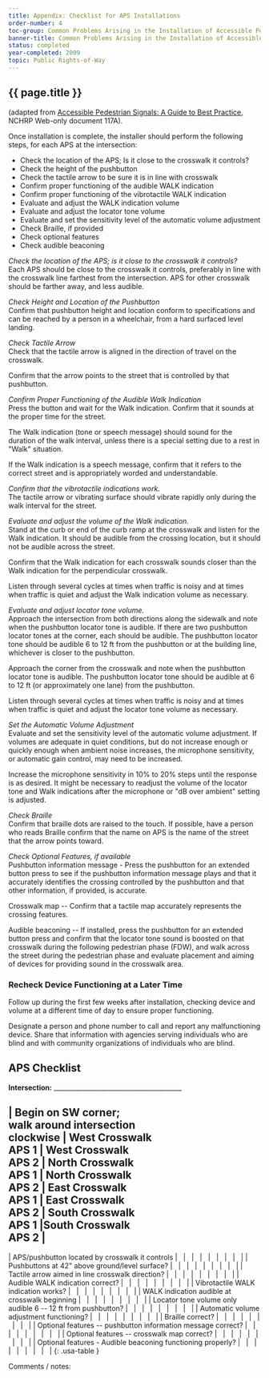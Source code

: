 ```yaml
---
title: Appendix: Checklist for APS Installations
order-number: 4
toc-group: Common Problems Arising in the Installation of Accessible Pedestrian Signals
banner-title: Common Problems Arising in the Installation of Accessible Pedestrian Signals
status: completed
year-completed: 2009
topic: Public Rights-of-Way
---
```

## {{ page.title }}

(adapted from [Accessible Pedestrian Signals: A Guide to Best Practice](http://www.trb.org/news/blurb_detail.asp?id=9102), NCHRP Web-only document 117A).

Once installation is complete, the installer should perform the following steps, for each APS at the intersection:

-   Check the location of the APS; Is it close to the crosswalk it controls?
-   Check the height of the pushbutton
-   Check the tactile arrow to be sure it is in line with crosswalk
-   Confirm proper functioning of the audible WALK indication
-   Confirm proper functioning of the vibrotactile WALK indication
-   Evaluate and adjust the WALK indication volume
-   Evaluate and adjust the locator tone volume
-   Evaluate and set the sensitivity level of the automatic volume adjustment
-   Check Braille, if provided
-   Check optional features
-   Check audible beaconing

*Check the location of the APS; is it close to the crosswalk it controls?*\
Each APS should be close to the crosswalk it controls, preferably in line with the crosswalk line farthest from the intersection. APS for other crosswalk should be farther away, and less audible.

*Check Height and Location of the Pushbutton*\
Confirm that pushbutton height and location conform to specifications and can be reached by a person in a wheelchair, from a hard surfaced level landing.

*Check Tactile Arrow*\
Check that the tactile arrow is aligned in the direction of travel on the crosswalk.

Confirm that the arrow points to the street that is controlled by that pushbutton.

*Confirm Proper Functioning of the Audible Walk Indication*\
Press the button and wait for the Walk indication. Confirm that it sounds at the proper time for the street.

The Walk indication (tone or speech message) should sound for the duration of the walk interval, unless there is a special setting due to a rest in "Walk" situation.

If the Walk indication is a speech message, confirm that it refers to the correct street and is appropriately worded and understandable.

*Confirm that the vibrotactile indications work.*\
The tactile arrow or vibrating surface should vibrate rapidly only during the walk interval for the street.

*Evaluate and adjust the volume of the Walk indication.*\
Stand at the curb or end of the curb ramp at the crosswalk and listen for the Walk indication. It should be audible from the crossing location, but it should not be audible across the street.

Confirm that the Walk indication for each crosswalk sounds closer than the Walk indication for the perpendicular crosswalk.

Listen through several cycles at times when traffic is noisy and at times when traffic is quiet and adjust the Walk indication volume as necessary.

*Evaluate and adjust locator tone volume.*\
Approach the intersection from both directions along the sidewalk and note when the pushbutton locator tone is audible. If there are two pushbutton locator tones at the corner, each should be audible. The pushbutton locator tone should be audible 6 to 12 ft from the pushbutton or at the building line, whichever is closer to the pushbutton.

Approach the corner from the crosswalk and note when the pushbutton locator tone is audible. The pushbutton locator tone should be audible at 6 to 12 ft (or approximately one lane) from the pushbutton.

Listen through several cycles at times when traffic is noisy and at times when traffic is quiet and adjust the locator tone volume as necessary.

*Set the Automatic Volume Adjustment*\
Evaluate and set the sensitivity level of the automatic volume adjustment. If volumes are adequate in quiet conditions, but do not increase enough or quickly enough when ambient noise increases, the microphone sensitivity, or automatic gain control, may need to be increased. 

Increase the microphone sensitivity in 10% to 20% steps until the response is as desired. It might be necessary to readjust the volume of the locator tone and Walk indications after the microphone or "dB over ambient" setting is adjusted.

*Check Braille*\
Confirm that braille dots are raised to the touch. If possible, have a person who reads Braille confirm that the name on APS is the name of the street that the arrow points toward.

*Check Optional Features, if available*\
Pushbutton information message - Press the pushbutton for an extended button press to see if the pushbutton information message plays and that it accurately identifies the crossing controlled by the pushbutton and that other information, if provided, is accurate.

Crosswalk map -- Confirm that a tactile map accurately represents the crossing features.

Audible beaconing -- If installed, press the pushbutton for an extended button press and confirm that the locator tone sound is boosted on that crosswalk during the following pedestrian phase (FDW), and walk across the street during the pedestrian phase and evaluate placement and aiming of devices for providing sound in the crosswalk area.

### Recheck Device Functioning at a Later Time

Follow up during the first few weeks after installation, checking device and volume at a different time of day to ensure proper functioning. 

Designate a person and phone number to call and report any malfunctioning device. Share that information with agencies serving individuals who are blind and with community organizations of individuals who are blind.

## APS Checklist

**Intersection:** ________________________________________

| Begin on SW corner;</br> walk around intersection</br> clockwise | West Crosswalk<br> APS 1 | West Crosswalk<br> APS 2 | North Crosswalk<br> APS 1 | North Crosswalk<br> APS 2 | East Crosswalk<br> APS 1 | East Crosswalk<br> APS 2 | South Crosswalk<br> APS 1 |South Crosswalk<br> APS 2 |
--- 
| APS/pushbutton located by crosswalk it controls | &nbsp; | &nbsp; | &nbsp; | &nbsp; | &nbsp; | &nbsp; | &nbsp; | &nbsp; |
| Pushbuttons at 42" above ground/level surface? | &nbsp; | &nbsp; | &nbsp; | &nbsp; | &nbsp; | &nbsp; | &nbsp; | &nbsp; |
| Tactile arrow aimed in line crosswalk direction? | &nbsp; | &nbsp; | &nbsp; | &nbsp; | &nbsp; | &nbsp; | &nbsp; | &nbsp; |
| Audible WALK indication correct? | &nbsp; | &nbsp; | &nbsp; | &nbsp; | &nbsp; | &nbsp; | &nbsp; | &nbsp; |
| Vibrotactile WALK indication works? | &nbsp; | &nbsp; | &nbsp; | &nbsp; | &nbsp; | &nbsp; | &nbsp; | &nbsp; |
| WALK indication audible at crosswalk beginning | &nbsp; | &nbsp; | &nbsp; | &nbsp; | &nbsp; | &nbsp; | &nbsp; | &nbsp; |
| Locator tone volume only audible 6 -- 12 ft from pushbutton? | &nbsp; | &nbsp; | &nbsp; | &nbsp; | &nbsp; | &nbsp; | &nbsp; | &nbsp; |
| Automatic volume adjustment functioning? | &nbsp; | &nbsp; | &nbsp; | &nbsp; | &nbsp; | &nbsp; | &nbsp; | &nbsp; |
| Braille correct? | &nbsp; | &nbsp; | &nbsp; | &nbsp; | &nbsp; | &nbsp; | &nbsp; | &nbsp; |
| Optional features -- pushbutton information message correct? | &nbsp; | &nbsp; | &nbsp; | &nbsp; | &nbsp; | &nbsp; | &nbsp; | &nbsp; |
| Optional features -- crosswalk map correct? | &nbsp; | &nbsp; | &nbsp; | &nbsp; | &nbsp; | &nbsp; | &nbsp; | &nbsp; |
| Optional features - Audible beaconing functioning properly? | &nbsp; | &nbsp; | &nbsp; | &nbsp; | &nbsp; | &nbsp; | &nbsp; | &nbsp; |
{: .usa-table }

Comments / notes:
